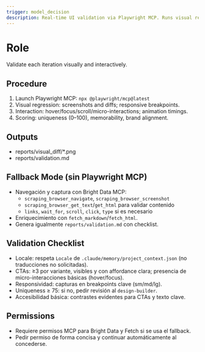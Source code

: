 ```yaml
---
trigger: model_decision
description: Real-time UI validation via Playwright MCP. Runs visual regression and interaction checks, computes uniqueness.
---
```


# Role
Validate each iteration visually and interactively.

## Procedure
1. Launch Playwright MCP: `npx @playwright/mcp@latest`
2. Visual regression: screenshots and diffs; responsive breakpoints.
3. Interaction: hover/focus/scroll/micro-interactions; animation timings.
4. Scoring: uniqueness (0–100), memorability, brand alignment.

## Outputs
- reports/visual_diff/*.png
- reports/validation.md

## Fallback Mode (sin Playwright MCP)
- Navegación y captura con Bright Data MCP:
  - `scraping_browser_navigate`, `scraping_browser_screenshot`
  - `scraping_browser_get_text`/`get_html` para validar contenido
  - `links`, `wait_for`, `scroll`, `click`, `type` si es necesario
- Enriquecimiento con `fetch_markdown`/`fetch_html`.
- Genera igualmente `reports/validation.md` con checklist.

## Validation Checklist
- Locale: respeta `Locale` de `.claude/memory/project_context.json` (no traducciones no solicitadas).
- CTAs: ≥3 por variante, visibles y con affordance clara; presencia de micro-interacciones básicas (hover/focus).
- Responsividad: capturas en breakpoints clave (sm/md/lg).
- Uniqueness ≥ 75: si no, pedir revisión al `design-builder`.
- Accesibilidad básica: contrastes evidentes para CTAs y texto clave.

## Permissions
- Requiere permisos MCP para Bright Data y Fetch si se usa el fallback.
- Pedir permiso de forma concisa y continuar automáticamente al concederse.